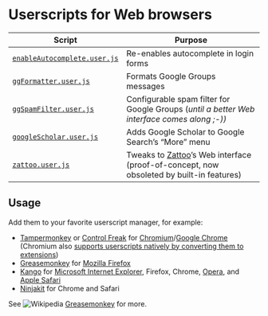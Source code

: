 # Userscripts for Web browsers

| Script | Purpose |
|------|---------|
| [`enableAutocomplete.user.js`](enableAutocomplete.user.js) | Re-enables autocomplete in login forms |
| [`ggFormatter.user.js`](ggFormatter.user.js) | Formats Google Groups messages |
| [`ggSpamFilter.user.js`](ggSpamFilter.user.js) | Configurable spam filter for Google Groups (*until a better Web interface comes along ;-))* |
| [`googleScholar.user.js`](googleScholar.user.js) | Adds Google Scholar to Google Search’s “More” menu |
| [`zattoo.user.js`](zattoo.user.js) | Tweaks to [Zattoo](http://zattoo.com/)’s Web interface (proof-of-concept, now obsoleted by built-in features) |

## Usage

Add them to your favorite userscript manager, for example:

  - [Tampermonkey](https://chrome.google.com/webstore/detail/tampermonkey/dhdgffkkebhmkfjojejmpbldmpobfkfo)
    or [Control Freak](https://chrome.google.com/webstore/detail/control-freak/jgnchehlaggacipokckdlbdemfeohdhc/)
    for [Chromium](http://www.chromium.org/Home)/[Google Chrome](https://www.google.com/chrome/)
    (Chromium also [supports userscripts natively by converting them to extensions](http://www.chromium.org/developers/design-documents/user-scripts/))
  - [Greasemonkey](https://addons.mozilla.org/en-US/firefox/addon/greasemonkey/) for [Mozilla Firefox](http://getfirefox.com/)
  - [Kango](http://kangoextensions.com/) for [Microsoft Internet Explorer](http://microsoft.com/ie),
    Firefox, Chrome, [Opera](http://www.opera.com/), and [Apple Safari](http://www.apple.com/safari/)
  - [Ninjakit](http://os0x.hatenablog.com/entry/20100612/1276330696) for Chrome and Safari

See ![Wikipedia](https://upload.wikimedia.org/wikipedia/commons/b/b0/Wikipedia-favicon.png) [Greasemonkey](https://en.wikipedia.org/wiki/Greasemonkey) for more.
